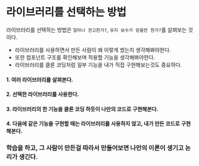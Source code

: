 # 라이브러리를 선택하는 방법 
라이브러리를 선택하는 방법은 ```얼마나 견고한가?```, ```유지 보수가 믿을만 한가?```를 살펴보는 것이다. 
<br>
- 라이브러리를 사용하면서 만든 사람이 왜 이렇게 썼는지 생각해봐야한다. 
- 또한 컴포넌트 구조를 확인해보며 적용할 기능을 생각해봐야한다.
- 라이브러리를 클론 코딩처럼 일부 기능을 내가 직접 구현해보는것도 중요하다. 

#### 1. 여러 라이브러리를 살펴본다.
#### 2. 선택한 라이브러리를 사용한다. 
#### 3. 라이브러리의 한 기능을 클론 코딩 하듯이 나만의 코드로 구현해본다. 
#### 4. 다음에 같은 기능을 구현할 때는 라이브러리를 사용하지 않고, 내가 만든 코드로 구현해본다. 

### 학습을 하고, 그 사람이 만든걸 따라서 만들어보면 나만의 이론이 생기고 논리가 생긴다. 
